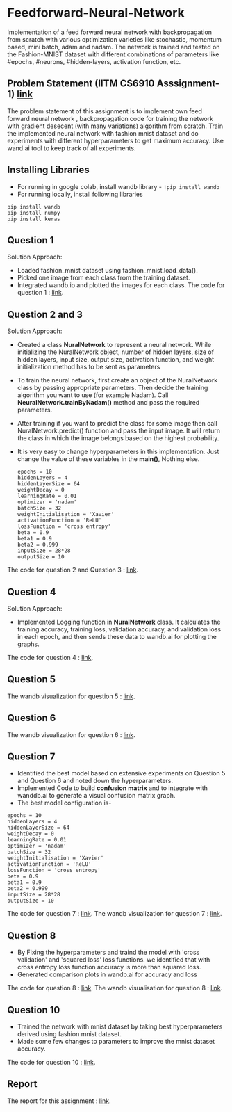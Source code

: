 # Feedforward-Neural-Network
Implementation of a feed forward neural network with backpropagation from scratch with various optimization varieties like stochastic, momentum based, mini batch, adam and nadam. The network is trained and tested on the Fashion-MNIST dataset with different combinations of parameters like #epochs, #neurons, #hidden-layers, activation function, etc.


## Problem Statement (IITM CS6910 Asssignment-1) [link](https://wandb.ai/cs6910_2024_mk/A1/reports/CS6910-Assignment-1--Vmlldzo2ODQ1ODYy)

The problem statement of this assignment is to implement own feed forward neural network , backpropagation code for training the network with
gradient desecent (with many variations) algorithm from scratch. Train the implemented neural network with fashion mnist dataset and do experiments
with different hyperparameters to get maximum accuracy. Use wand.ai tool to keep track of all experiments.     


## Installing Libraries

 - For running in google colab, install wandb library -
  ``` !pip install wandb ```
 - For running locally, install following libraries  
  ``` 
  pip install wandb
  pip install numpy
  pip install keras
  ```

## Question 1

Solution Approach:
- Loaded fashion_mnist dataset using fashion_mnist.load_data().
- Picked one image from each class from the training dataset.
- Integrated wandb.io and plotted the images for each class.
The code for question 1 : [link](https://github.com/Rupak-Paul/Feedforward-Neural-Network/blob/main/Q1.py).

## Question 2 and 3
Solution Approach:
- Created a class **NuralNetwork** to represent a neural network. While initializing the NuralNetwork object, number of hidden layers, size of hidden layers, input size, output size, activation function, and weight initialization method has to be sent as parameters
  
- To train the neural network, first create an object of the NuralNetwork class by passing appropriate parameters. Then decide the training algorithm you want to use (for example Nadam). Call **NeuralNetwork.trainByNadam()** method and pass the required parameters.

- After training if you want to predict the class for some image then call NuralNetwork.predict() function and pass the input image. It will return the class in which the image belongs based on the highest probability.

- It is very easy to change hyperparameters in this implementation. Just change the value of these variables in the **main()**, Nothing else.
  ```
  epochs = 10
  hiddenLayers = 4
  hiddenLayerSize = 64
  weightDecay = 0
  learningRate = 0.01
  optimizer = 'nadam'
  batchSize = 32
  weightInitialisation = 'Xavier'
  activationFunction = 'ReLU'
  lossFunction = 'cross entropy'
  beta = 0.9
  beta1 = 0.9
  beta2 = 0.999
  inputSize = 28*28
  outputSize = 10
  ```
	
The code for question 2 and Question 3 : [link](https://github.com/Rupak-Paul/Feedforward-Neural-Network/blob/main/Q2_Q3.py).


## Question 4

Solution Approach:

 - Implemented Logging function in **NuralNetwork** class. It calculates the training accuracy, training loss, validation accuracy, and validation loss in each epoch, and then sends these data to wandb.ai for plotting the graphs.

The code for question 4 : [link](https://github.com/Rupak-Paul/Feedforward-Neural-Network/blob/main/Q4.py).


## Question 5

The wandb visualization for question 5 : [link](https://wandb.ai/cs23m056/CS23M056_DL_Assignment_1/sweeps/wjf12n56).


## Question 6

The wandb visualization for question 6 : [link](https://wandb.ai/cs23m056/CS23M056_DL_Assignment_1/sweeps/wjf12n56).

## Question 7

 - Identified the best model based on extensive experiments on Question 5 and Question 6 and noted down the hyperparameters.
 - Implemented Code to build **confusion matrix** and to integrate with wanddb.ai to generate a visual confusion matrix graph.
 - The best model configuration is-
  ```
  epochs = 10
  hiddenLayers = 4
  hiddenLayerSize = 64
  weightDecay = 0
  learningRate = 0.01
  optimizer = 'nadam'
  batchSize = 32
  weightInitialisation = 'Xavier'
  activationFunction = 'ReLU'
  lossFunction = 'cross entropy'
  beta = 0.9
  beta1 = 0.9
  beta2 = 0.999
  inputSize = 28*28
  outputSize = 10
  ```
The code for question 7 : [link](https://github.com/Rupak-Paul/Feedforward-Neural-Network/blob/main/Q7.py).
The wandb visualization for question 7 : [link](https://wandb.ai/cs23m056/CS23M056_DL_Assignment_1_Q7).

## Question 8
- By Fixing the hyperparameters and traind the model with 'cross validation' and 'squared loss' loss functions. we identified that with cross
  entropy loss function accuracy is more than squared loss.
- Generated comparison plots in wandb.ai for accuracy and loss  

The code for question 8 : [link](https://github.com/Rupak-Paul/Feedforward-Neural-Network/blob/main/Q8.py).
The wandb visualisation for question 8 : [link]().

## Question 10
- Trained the network with mnist dataset by taking best hyperparameters derived using fashion mnist dataset.
- Made some few changes to parameters to improve the mnist dataset accuracy. 

The code for question 10 : [link](https://github.com/Rupak-Paul/Feedforward-Neural-Network/blob/main/Q10.py).

## Report
The report for this assignment : [link](https://wandb.ai/cs23m056/CS23M056_DL_Assignment_1/reports/CS6910-Assignment-1--Vmlldzo3MTg1Mzgz).

